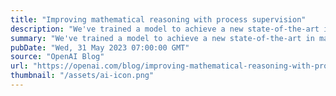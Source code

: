 ```yaml
---
title: "Improving mathematical reasoning with process supervision"
description: "We've trained a model to achieve a new state-of-the-art in mathematical problem solving by rewarding each correct step of reasoning (“process supervision”) instead of simply rewarding the correct final answer (“outcome supervision”). In addition to boosting performance relative to outcome supervision, process supervision also has an important alignment benefit: it directly trains the model to produce a chain-of-thought that is endorsed by humans."
summary: "We've trained a model to achieve a new state-of-the-art in mathematical problem solving by rewarding each correct step of reasoning (“process supervision”) instead of simply rewarding the correct final answer (“outcome supervision”). In addition to boosting performance relative to outcome supervision, process supervision also has an important alignment benefit: it directly trains the model to produce a chain-of-thought that is endorsed by humans."
pubDate: "Wed, 31 May 2023 07:00:00 GMT"
source: "OpenAI Blog"
url: "https://openai.com/blog/improving-mathematical-reasoning-with-process-supervision"
thumbnail: "/assets/ai-icon.png"
---
```


